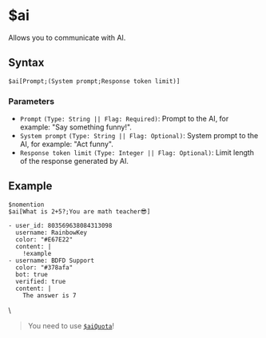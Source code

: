 # $ai
Allows you to communicate with AI.

## Syntax
```
$ai[Prompt;(System prompt;Response token limit)]
```

### Parameters
- `Prompt` `(Type: String || Flag: Required)`: Prompt to the AI, for example: "Say something funny!".
- `System prompt` `(Type: String || Flag: Optional)`: System prompt to the AI, for example: "Act funny".
- `Response token limit` `(Type: Integer || Flag: Optional)`: Limit length of the response generated by AI.

## Example
```
$nomention
$ai[What is 2+5?;You are math teacher😎]
```

``` discord yaml
- user_id: 803569638084313098
  username: RainbowKey
  color: "#E67E22"
  content: |
    !example
- username: BDFD Support
  color: "#378afa"
  bot: true
  verified: true
  content: |
    The answer is 7
```
\

> You need to use [`$aiQuota`](./aiQuota.md)!
